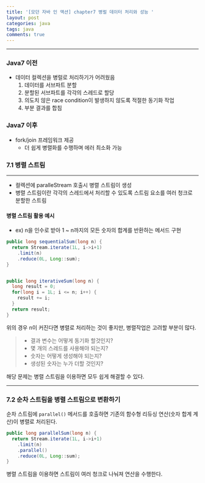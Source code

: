 ```yaml
---
title: '[모던 자바 인 액션] chapter7 병럴 데이터 처리와 성능 '
layout: post
categories: java
tags: java
comments: true
---
```


* * *
### Java7 이전
 - 데이터 컬렉션을 병럴로 처리하기가 어려웠음  
   1) 데이터를 서브파트 분할  
   2) 분할된 서브파트를 각각의 스레드로 할당  
   3) 의도치 않은 race condition이 발생하지 않도록 적절한 동기화 작업  
   4) 부분 결과를 합침 

### Java7 이후
- fork/join 프레임워크 제공
  - 더 쉽게 병렬화를 수행하며 에러 최소화 가능

### 7.1 병렬 스트림
* * * 
- 컬렉션에 paralleStream 호출시 병렬 스트림이 생성
- 병렬 스트림이란 각각의 스레드에서 처리할 수 있도록 스트림 요소를 여러 청크로 분할한 스트림

#### 병렬 스트림 활용 예시
- ex) n을 인수로 받아 1 ~ n까지의 모든 숫자의 합계를 반환하는 메서드 구현  

```java
public long sequentialSum(long n) {
  return Stream.iterate(1L, i->i+1)
    .limit(n)
    .reduce(0L, Long::sum);
}


public long iterativeSum(long n) {
  long result = 0;
  for(long i = 1L; i <= n; i++) {
    result += i;
  }
  return result;
}
```

위의 경우 n이 커진다면 병렬로 처리하는 것이 좋지만, 병렬작업은 고려할 부분이 많다.  
  >* 결과 변수는 어떻게 동기화 할것인지?     
  >* 몇 개의 스레드를 사용해야 되는지?    
  >*  숫자는 어떻게 생성해야 되는지?    
  >* 생성된 숫자는 누가 더할 것인지?

해당 문제는 병렬 스트림을 이용하면 모두 쉽게 해결할 수 있다.

* * *
### 7.2 순차 스트림을 병렬 스트림으로 변환하기
순차 스트림에 `parallel()` 메서드를 호출하면 기존의 함수형 리듀싱 연산(숫자 합계 계산)이 병렬로 처리된다.

```java
public long parallelSum(long n) {
  return Stream.iterate(1L, i->i+1) 
    .limit(n)
    .parallel()
    .reduce(0L, Long::sum);
}
```
병렬 스트림을 이용하면 스트림이 여러 청크로 나눠져 연산을 수행한다.


